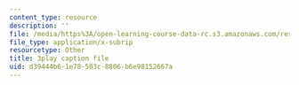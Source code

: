 ```yaml
---
content_type: resource
description: ''
file: /media/https%3A/open-learning-course-data-rc.s3.amazonaws.com/res-6-012-introduction-to-probability-spring-2018/d39444b61e78503c8806b6e98152667a_11iF2ovjKOg.vtt
file_type: application/x-subrip
resourcetype: Other
title: 3play caption file
uid: d39444b6-1e78-503c-8806-b6e98152667a
---
```

